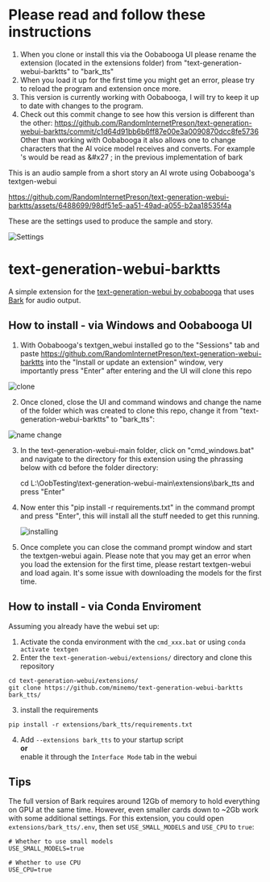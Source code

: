 # Please read and follow these instructions
1. When you clone or install this via the Oobabooga UI please rename the extension (located in the extensions folder) from "text-generation-webui-barktts" to "bark_tts"
2. When you load it up for the first time you might get an error, please try to reload the program and extension once more.
3. This version is currently working with Oobabooga, I will try to keep it up to date with changes to the program.
4. Check out this commit change to see how this version is different than the other: https://github.com/RandomInternetPreson/text-generation-webui-barktts/commit/c1d64d91bb6b6ff87e00e3a0090870dcc8fe5736
Other than working with Oobabooga it also allows one to change characters that the AI voice model receives and converts.  For example 's would be read as &#x27 ; in the previous implementation of bark

This is an audio sample from a short story an AI wrote using Oobabooga's textgen-webui

https://github.com/RandomInternetPreson/text-generation-webui-barktts/assets/6488699/98df51e5-aa51-49ad-a055-b2aa18535f4a

These are the settings used to produce the sample and story.

![Settings](https://github.com/RandomInternetPreson/text-generation-webui-barktts/assets/6488699/a5cbb3cf-ed92-4ad2-a044-c15fd2842128)

# text-generation-webui-barktts
A simple extension for the [text-generation-webui by oobabooga](https://github.com/oobabooga/text-generation-webui) that uses [Bark](https://github.com/suno-ai/bark) for audio output.

## How to install - via Windows and Oobabooga UI
1. With Oobabooga's textgen_webui installed go to the "Sessions" tab and paste https://github.com/RandomInternetPreson/text-generation-webui-barktts into the "Install or update an extension" window, very importantly press "Enter" after entering and the UI will clone this repo

![clone](https://github.com/RandomInternetPreson/text-generation-webui-barktts/assets/6488699/68f0db12-4c2e-4154-a5f5-04965bd447d3)

2. Once cloned, close the UI and command windows and change the name of the folder which was created to clone this repo, change it from "text-generation-webui-barktts" to "bark_tts":

![name change](https://github.com/RandomInternetPreson/text-generation-webui-barktts/assets/6488699/f69f3cd8-ac8e-4906-a762-b20b05b31de8)

3. In the text-generation-webui-main folder, click on "cmd_windows.bat" and navigate to the directory for this extension using the phrassing below with cd before the folder directory:

   cd L:\OobTesting\text-generation-webui-main\extensions\bark_tts
   and press "Enter"

5. Now enter this "pip install -r requirements.txt" in the command prompt and press "Enter", this will install all the stuff needed to get this running.

   ![installing](https://github.com/RandomInternetPreson/text-generation-webui-barktts/assets/6488699/8028787d-b22b-405b-8cc1-0f9a81fb401e)

6. Once complete you can close the command prompt window and start the textgen-webui again.  Please note that you may get an error when you load the extension for the first time, please restart textgen-webui and load again.  It's some issue with downloading the models for the first time.


## How to install - via Conda Enviroment
Assuming you already have the webui set up:

1. Activate the conda environment with the `cmd_xxx.bat` or using `conda activate textgen`
2. Enter the  `text-generation-webui/extensions/` directory and clone this repository
```
cd text-generation-webui/extensions/
git clone https://github.com/minemo/text-generation-webui-barktts bark_tts/
```
3. install the requirements
```
pip install -r extensions/bark_tts/requirements.txt
```
4. Add `--extensions bark_tts` to your startup script <br/> <b>or</b> <br/> enable it through the `Interface Mode` tab in the webui

## Tips
The full version of Bark requires around 12Gb of memory to hold everything on GPU at the same time. However, even smaller cards down to ~2Gb work with some additional settings. For this extension, you could open `extensions/bark_tts/.env`, then set `USE_SMALL_MODELS` and `USE_CPU` to `true`:

```
# Whether to use small models
USE_SMALL_MODELS=true

# Whether to use CPU
USE_CPU=true
```



